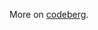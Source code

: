 More on <a href="https://codeberg.org/ivanov364">codeberg</a>.

<!---
ivanov364/ivanov364 is a ✨ special ✨ repository because its `README.md` (this file) appears on your GitHub profile.
You can click the Preview link to take a look at your changes.
--->
